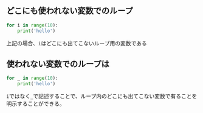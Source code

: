 
## どこにも使われない変数でのループ
```python
for i in range(10):
    print('hello')
```
上記の場合、`i`はどこにも出てこないループ用の変数である    

## 使われない変数でのループは
```python
for _ in range(10):
    print('hello')
```
`i`ではなく`_`で記述することで、ループ内のどこにも出てこない変数で有ることを明示することができる。
